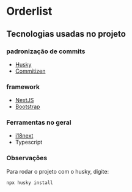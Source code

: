 # Orderlist

## Tecnologias usadas no projeto 
  ### padronização de commits
  - [Husky](https://github.com/typicode/husky)
  - [Commitizen](https://github.com/commitizen/cz-cli)
  ### framework
  - [NextJS](https://nextjs.org/)
  - [Bootstrap](https://getbootstrap.com/)
  ### Ferramentas no geral
  - [i18next](https://www.i18next.com/)
  - Typescript

### Observações
Para rodar o projeto com o husky, digite: 
```
npx husky install
```